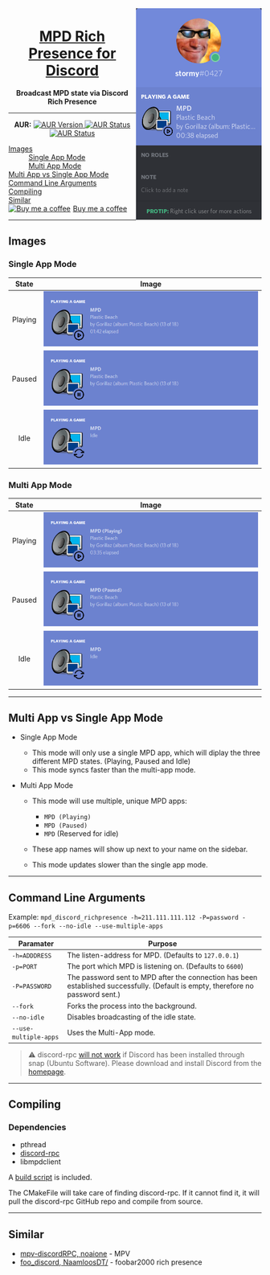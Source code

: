 
<center>
    <img align="right" src="assets/readme/header.png">
</center>

<h1 align="center">
    <a href="https://github.com/SSStormy/mpd-rich-presence-discord">MPD Rich Presence for Discord</a>
</h1>

<p align="center">
    <b>Broadcast MPD state via Discord Rich Presence</b>
</p>

<hr>

<p align="center">
  <b>AUR:</b>
  <a href="https://aur.archlinux.org/packages/mpd-rich-presence-discord-git/" target="_blank">
    <img src="http://badge.kloud51.com/aur/v/mpd-rich-presence-discord-git.svg" alt="AUR Version"/>
  </a>
  
  <a href="https://aur.archlinux.org/packages/mpd-rich-presence-discord-git/" target="_blank">
    <img src="http://badge.kloud51.com/aur/s/mpd-rich-presence-discord-git.svg" alt="AUR Status"/>
  </a>
  
  <a href="https://aur.archlinux.org/packages/mpd-rich-presence-discord-git/" target="_blank">
    <img src="http://badge.kloud51.com/aur/m/mpd-rich-presence-discord-git.svg" alt="AUR Status"/>
  </a>
  
  <dl>
    <dt><a href="#images">Images</a></dt>
    <dd><a href="#single-app-mode">Single App Mode</a></dd>
    <dd><a href="#multi-app-mode">Multi App Mode</a></dd>
    <dt><a href="#multi-app-vs-single-app-mode">Multi App vs Single App Mode</a></dt>
    <dt><a href="#command-line-arguments">Command Line Arguments</a></dt>
    <dt><a href="#compiling">Compiling</a></dt>
    <dt><a href="#similar">Similar</a></dt>
    <dt><link href="https://fonts.googleapis.com/css?family=Cookie" rel="stylesheet"><a class="bmc-button" target="_blank" href="https://www.buymeacoffee.com/stormy"><img src="https://www.buymeacoffee.com/assets/img/BMC-btn-logo.svg" alt="Buy me a coffee"><span style="margin-left:5px">Buy me a coffee</span></a></dt>
  </dl>
</p>

---

## Images

### Single App Mode
| State | Image |
| :-: | :-: |
| Playing | ![Playing](assets/readme/single-playing.png)
| Paused | ![Paused](assets/readme/single-paused.png)
| Idle | ![Idle](assets/readme/single-idle.png)

### Multi App Mode

| State | Image |
| :-: | :-: |
| Playing | ![Playing](assets/readme/multi-playing.png)
| Paused | ![Paused](assets/readme/multi-paused.png)
| Idle | ![Idle](assets/readme/multi-idle.png)

---

## Multi App vs Single App Mode
* Single App Mode

  * This mode will only use a single MPD app, which will diplay the three different MPD states. (Playing, Paused and Idle)
  * This mode syncs faster than the multi-app mode.
  
* Multi App Mode

  * This mode will use multiple, unique MPD apps: 
    * `MPD (Playing)`
    * `MPD (Paused)`
    * `MPD` (Reserved for idle)
  
  * These app names will show up next to your name on the sidebar.
  
  * This mode updates slower than the single app mode.

---

## Command Line Arguments

Example: `mpd_discord_richpresence -h=211.111.111.112 -P=password -p=6606 --fork --no-idle --use-multiple-apps`

| Paramater| Purpose  |
|--|--|
|`-h=ADDDRESS`|The listen-address for MPD. (Defaults to `127.0.0.1`)|
|`-p=PORT`|The port which MPD is listening on. (Defaults to `6600`)|
|`-P=PASSWORD`|The password sent to MPD after the connection has been established successfully. (Default is empty, therefore no password sent.)|
|`--fork`|Forks the process into the background.|
|`--no-idle`|Disables broadcasting of the idle state.|
|`--use-multiple-apps`|Uses the Multi-App mode.|

> ⚠️ discord-rpc [will not work](https://github.com/discordapp/discord-rpc/issues/213#issuecomment-410631101) if Discord has been installed through snap (Ubuntu Software). Please download and install Discord from the [homepage](https://discordapp.com/).

---

## Compiling

### Dependencies
* pthread
* [discord-rpc](https://github.com/discordapp/discord-rpc)
* libmpdclient

A [build script](build.sh) is included.

The CMakeFile will take care of finding discord-rpc. If it cannot find it, it will pull the discord-rpc GitHub repo and compile from source.

---

## Similar

* [mpv-discordRPC, noaione](https://github.com/noaione/mpv-discordRPC) - MPV
* [foo_discord, NaamloosDT/](https://github.com/NaamloosDT/foo_discord) - foobar2000 rich presence
